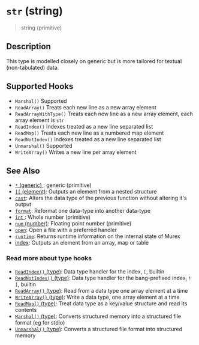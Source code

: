 # `str` (string) 

> string (primitive)

## Description

This type is modelled closely on generic but is more tailored for textual
(non-tabulated) data.

## Supported Hooks

* `Marshal()`
    Supported
* `ReadArray()`
    Treats each new line as a new array element
* `ReadArrayWithType()`
    Treats each new line as a new array element, each array element is `str` 
* `ReadIndex()`
    Indexes treated as a new line separated list
* `ReadMap()`
    Treats each new line as a numbered map element
* `ReadNotIndex()`
    Indexes treated as a new line separated list
* `Unmarshal()`
    Supported
* `WriteArray()`
    Writes a new line per array element

## See Also

* [`*` (generic) ](../types/generic.md):
  generic (primitive)
* [`[[` (element)](../commands/element.md):
  Outputs an element from a nested structure
* [`cast`](../commands/cast.md):
  Alters the data type of the previous function without altering it's output
* [`format`](../commands/format.md):
  Reformat one data-type into another data-type
* [`int` ](../types/int.md):
  Whole number (primitive)
* [`num` (number)](../types/num.md):
  Floating point number (primitive)
* [`open`](../commands/open.md):
  Open a file with a preferred handler
* [`runtime`](../commands/runtime.md):
  Returns runtime information on the internal state of Murex
* [index](../commands/item-index.md):
  Outputs an element from an array, map or table

### Read more about type hooks

- [`ReadIndex()` (type)](../apis/ReadIndex.md): Data type handler for the index, `[`, builtin
- [`ReadNotIndex()` (type)](../apis/ReadNotIndex.md): Data type handler for the bang-prefixed index, `![`, builtin
- [`ReadArray()` (type)](../apis/ReadArray.md): Read from a data type one array element at a time
- [`WriteArray()` (type)](../apis/WriteArray.md): Write a data type, one array element at a time
- [`ReadMap()` (type)](../apis/ReadMap.md): Treat data type as a key/value structure and read its contents
- [`Marshal()` (type)](../apis/Marshal.md): Converts structured memory into a structured file format (eg for stdio)
- [`Unmarshal()` (type)](../apis/Unmarshal.md): Converts a structured file format into structured memory
